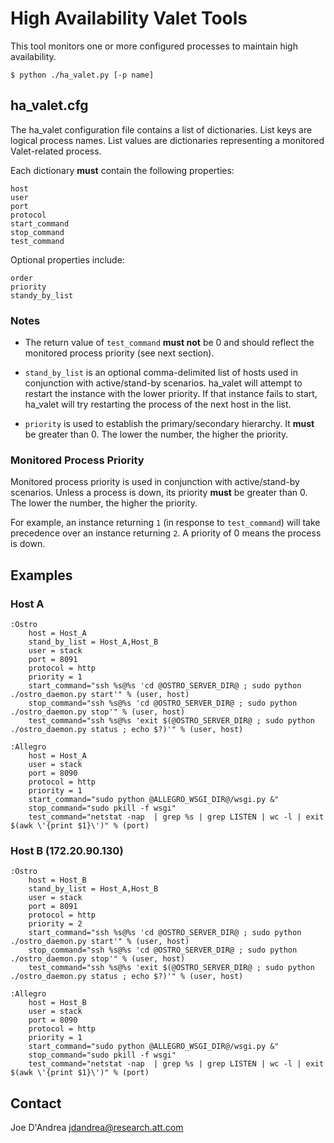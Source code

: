 High Availability Valet Tools
=============================

This tool monitors one or more configured processes to maintain high
availability.

~~~~ {.bash}
$ python ./ha_valet.py [-p name]
~~~~

ha\_valet.cfg
-------------

The ha\_valet configuration file contains a list of dictionaries. List
keys are logical process names. List values are dictionaries
representing a monitored Valet-related process.

Each dictionary **must** contain the following properties:

    host
    user
    port
    protocol
    start_command
    stop_command
    test_command

Optional properties include:

    order
    priority
    standy_by_list

### Notes

-   The return value of `test_command` **must not** be 0 and should
    reflect the monitored process priority (see next section).

-   `stand_by_list` is an optional comma-delimited list of hosts used in
    conjunction with active/stand-by scenarios. ha\_valet will attempt
    to restart the instance with the lower priority. If that instance
    fails to start, ha\_valet will try restarting the process of the
    next host in the list.

-   `priority` is used to establish the primary/secondary hierarchy. It
    **must** be greater than 0. The lower the number, the higher the
    priority.

### Monitored Process Priority

Monitored process priority is used in conjunction with active/stand-by
scenarios. Unless a process is down, its priority **must** be greater
than 0. The lower the number, the higher the priority.

For example, an instance returning `1` (in response to `test_command`)
will take precedence over an instance returning `2`. A priority of 0
means the process is down.

Examples
--------

### Host A

    :Ostro
        host = Host_A
        stand_by_list = Host_A,Host_B
        user = stack
        port = 8091
        protocol = http
        priority = 1
        start_command="ssh %s@%s 'cd @OSTRO_SERVER_DIR@ ; sudo python ./ostro_daemon.py start'" % (user, host)
        stop_command="ssh %s@%s 'cd @OSTRO_SERVER_DIR@ ; sudo python ./ostro_daemon.py stop'" % (user, host)
        test_command="ssh %s@%s 'exit $(@OSTRO_SERVER_DIR@ ; sudo python ./ostro_daemon.py status ; echo $?)'" % (user, host)

    :Allegro
        host = Host_A
        user = stack
        port = 8090
        protocol = http
        priority = 1
        start_command="sudo python @ALLEGRO_WSGI_DIR@/wsgi.py &"
        stop_command="sudo pkill -f wsgi"
        test_command="netstat -nap  | grep %s | grep LISTEN | wc -l | exit $(awk \'{print $1}\')" % (port)

### Host B (172.20.90.130)

    :Ostro
        host = Host_B
        stand_by_list = Host_A,Host_B
        user = stack
        port = 8091
        protocol = http
        priority = 2
        start_command="ssh %s@%s 'cd @OSTRO_SERVER_DIR@ ; sudo python ./ostro_daemon.py start'" % (user, host)
        stop_command="ssh %s@%s 'cd @OSTRO_SERVER_DIR@ ; sudo python ./ostro_daemon.py stop'" % (user, host)
        test_command="ssh %s@%s 'exit $(@OSTRO_SERVER_DIR@ ; sudo python ./ostro_daemon.py status ; echo $?)'" % (user, host)

    :Allegro
        host = Host_B
        user = stack
        port = 8090
        protocol = http
        priority = 1
        start_command="sudo python @ALLEGRO_WSGI_DIR@/wsgi.py &"
        stop_command="sudo pkill -f wsgi"
        test_command="netstat -nap  | grep %s | grep LISTEN | wc -l | exit $(awk \'{print $1}\')" % (port)

Contact
-------

Joe D'Andrea <jdandrea@research.att.com>
